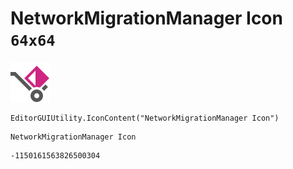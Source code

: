 # NetworkMigrationManager Icon `64x64`
<img src="/img/NetworkMigrationManager%20Icon.png" width=64 height=64>

``` CSharp
EditorGUIUtility.IconContent("NetworkMigrationManager Icon")
```
```
NetworkMigrationManager Icon
```
```
-1150161563826500304
```
